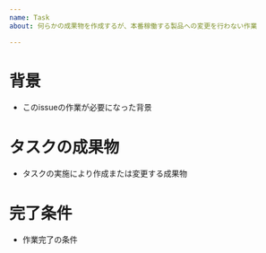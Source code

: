 ```yaml
---
name: Task
about: 何らかの成果物を作成するが、本番稼働する製品への変更を行わない作業

---
```


# 背景
- このissueの作業が必要になった背景

# タスクの成果物
- タスクの実施により作成または変更する成果物

# 完了条件
- 作業完了の条件